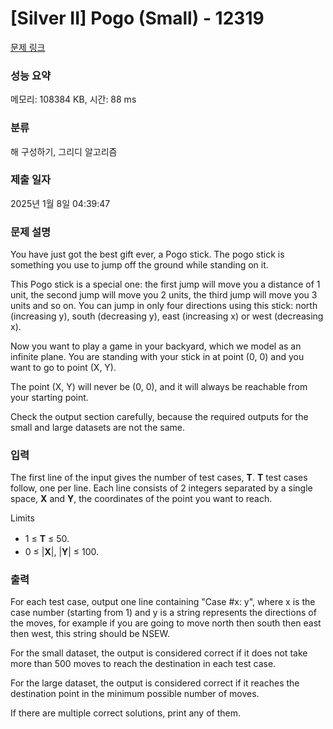 # [Silver II] Pogo (Small) - 12319 

[문제 링크](https://www.acmicpc.net/problem/12319) 

### 성능 요약

메모리: 108384 KB, 시간: 88 ms

### 분류

해 구성하기, 그리디 알고리즘

### 제출 일자

2025년 1월 8일 04:39:47

### 문제 설명

<p>You have just got the best gift ever, a Pogo stick. The pogo stick is something you use to jump off the ground while standing on it. </p>

<p>This Pogo stick is a special one: the first jump will move you a distance of 1 unit, the second jump will move you 2 units, the third jump will move you 3 units and so on. You can jump in only four directions using this stick: north (increasing y), south (decreasing y), east (increasing x) or west (decreasing x). </p>

<p>Now you want to play a game in your backyard, which we model as an infinite plane. You are standing with your stick in at point (0, 0) and you want to go to point (X, Y). </p>

<p>The point (X, Y) will never be (0, 0), and it will always be reachable from your starting point. </p>

<p>Check the output section carefully, because the required outputs for the small and large datasets are not the same.</p>

### 입력 

 <p>The first line of the input gives the number of test cases, <strong>T</strong>. <strong>T</strong> test cases follow, one per line. Each line consists of 2 integers separated by a single space, <strong>X</strong> and <strong>Y</strong>, the coordinates of the point you want to reach.</p>

<p>Limits</p>

<ul>
	<li><span style="line-height:1.6em">1 ≤ </span><strong style="line-height:1.6em">T</strong><span style="line-height:1.6em"> ≤ 50.</span></li>
	<li>0 ≤ |<strong>X</strong>|, |<strong>Y</strong>| ≤ 100.</li>
</ul>

### 출력 

 <p>For each test case, output one line containing "Case #x: y", where x is the case number (starting from 1) and y is a string represents the directions of the moves, for example if you are going to move north then south then east then west, this string should be NSEW. </p>

<p>For the small dataset, the output is considered correct if it does not take more than 500 moves to reach the destination in each test case. </p>

<p>For the large dataset, the output is considered correct if it reaches the destination point in the minimum possible number of moves. </p>

<p>If there are multiple correct solutions, print any of them.</p>

